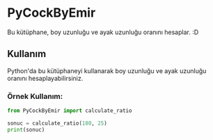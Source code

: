 # PyCockByEmir

Bu kütüphane, boy uzunluğu ve ayak uzunluğu oranını hesaplar. :D

## Kullanım

Python'da bu kütüphaneyi kullanarak boy uzunluğu ve ayak uzunluğu oranını hesaplayabilirsiniz.

### Örnek Kullanım:

```python
from PyCockByEmir import calculate_ratio

sonuc = calculate_ratio(180, 25)
print(sonuc)

